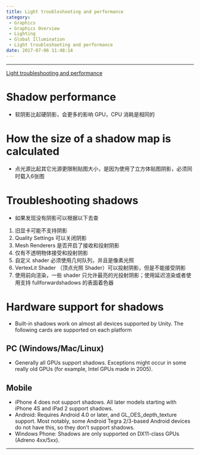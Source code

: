 ```yaml
---
title: Light troubleshooting and performance
category:
 - Graphics
 - Graphics Overview
 - Lighting
 - Global Illumination
 - Light troubleshooting and performance
date: 2017-07-06 11:48:14
---
```


___

[Light troubleshooting and performance](https://docs.unity3d.com/Manual/LightPerformance.html)

# Shadow performance
- 软阴影比起硬阴影，会更多的影响 GPU，CPU 消耗是相同的

# How the size of a shadow map is calculated
- 点光源比起其它光源更限制贴图大小，是因为使用了立方体贴图阴影，必须同时载入6张图

# Troubleshooting shadows
- 如果发现没有阴影可以根据以下去查
1. 旧显卡可能不支持阴影
2. Quality Settings 可以关闭阴影
3. Mesh Renderers 是否开启了接收和投射阴影
4. 仅有不透明物体接受和投射阴影
5. 自定义 shader 必须使用几何队列，并且是像素光照
6. VertexLit Shader （顶点光照 Shader）可以投射阴影，但是不能接受阴影
7. 使用前向渲染，一些 shader 只允许最亮的光投射阴影；使用延迟渲染或者使用支持 fullforwardshadows 的表面着色器

# Hardware support for shadows
- Built-in shadows work on almost all devices supported by Unity. The following cards are supported on each platform

## PC (Windows/Mac/Linux)
- Generally all GPUs support shadows. Exceptions might occur in some really old GPUs (for example, Intel GPUs made in 2005).

## Mobile
- iPhone 4 does not support shadows. All later models starting with iPhone 4S and iPad 2 support shadows.
- Android: Requires Android 4.0 or later, and GL_OES_depth_texture support. Most notably, some Android Tegra 2/3-based Android devices do not have this, so they don’t support shadows.
- Windows Phone: Shadows are only supported on DX11-class GPUs (Adreno 4xx/5xx).

___